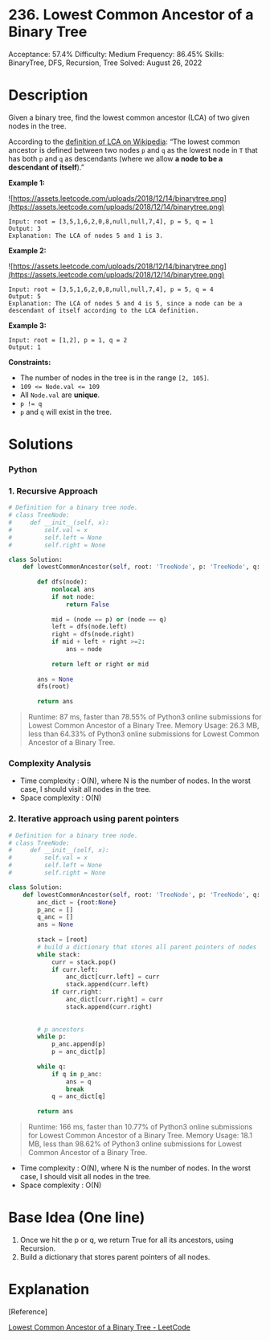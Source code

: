# 236. Lowest Common Ancestor of a Binary Tree

Acceptance: 57.4%
Difficulty: Medium
Frequency: 86.45%
Skills: BinaryTree, DFS, Recursion, Tree
Solved: August 26, 2022

# Description

Given a binary tree, find the lowest common ancestor (LCA) of two given nodes in the tree.

According to the [definition of LCA on Wikipedia](https://en.wikipedia.org/wiki/Lowest_common_ancestor): “The lowest common ancestor is defined between two nodes `p` and `q` as the lowest node in `T` that has both `p` and `q` as descendants (where we allow **a node to be a descendant of itself**).”

**Example 1:**

![https://assets.leetcode.com/uploads/2018/12/14/binarytree.png](https://assets.leetcode.com/uploads/2018/12/14/binarytree.png)

```
Input: root = [3,5,1,6,2,0,8,null,null,7,4], p = 5, q = 1
Output: 3
Explanation: The LCA of nodes 5 and 1 is 3.

```

**Example 2:**

![https://assets.leetcode.com/uploads/2018/12/14/binarytree.png](https://assets.leetcode.com/uploads/2018/12/14/binarytree.png)

```
Input: root = [3,5,1,6,2,0,8,null,null,7,4], p = 5, q = 4
Output: 5
Explanation: The LCA of nodes 5 and 4 is 5, since a node can be a descendant of itself according to the LCA definition.

```

**Example 3:**

```
Input: root = [1,2], p = 1, q = 2
Output: 1

```

**Constraints:**

- The number of nodes in the tree is in the range `[2, 105]`.
- `109 <= Node.val <= 109`
- All `Node.val` are **unique**.
- `p != q`
- `p` and `q` will exist in the tree.

# Solutions

### Python

### 1. Recursive Approach

```python
# Definition for a binary tree node.
# class TreeNode:
#     def __init__(self, x):
#         self.val = x
#         self.left = None
#         self.right = None

class Solution:
    def lowestCommonAncestor(self, root: 'TreeNode', p: 'TreeNode', q: 'TreeNode') -> 'TreeNode':
        
        def dfs(node):
            nonlocal ans
            if not node:
                return False
            
            mid = (node == p) or (node == q)
            left = dfs(node.left)
            right = dfs(node.right)
            if mid + left + right >=2:
                ans = node
            
            return left or right or mid
        
        ans = None
        dfs(root)
        
        return ans
```

> Runtime: 87 ms, faster than 78.55% of Python3 online submissions for Lowest Common Ancestor of a Binary Tree.
Memory Usage: 26.3 MB, less than 64.33% of Python3 online submissions for Lowest Common Ancestor of a Binary Tree.
> 

### Complexity Analysis

- Time complexity : O(N), where N is the number of nodes. In the worst case, I should visit all nodes in the tree.
- Space complexity : O(N)

### 2. Iterative approach using parent pointers

```python
# Definition for a binary tree node.
# class TreeNode:
#     def __init__(self, x):
#         self.val = x
#         self.left = None
#         self.right = None

class Solution:
    def lowestCommonAncestor(self, root: 'TreeNode', p: 'TreeNode', q: 'TreeNode') -> 'TreeNode':
        anc_dict = {root:None}
        p_anc = []
        q_anc = []
        ans = None
        
        stack = [root]
        # build a dictionary that stores all parent pointers of nodes
        while stack:
            curr = stack.pop()
            if curr.left:
                anc_dict[curr.left] = curr
                stack.append(curr.left)
            if curr.right:
                anc_dict[curr.right] = curr
                stack.append(curr.right)
        
        
        # p ancestors
        while p:
            p_anc.append(p)
            p = anc_dict[p]
        
        while q:
            if q in p_anc:
                ans = q
                break
            q = anc_dict[q]
            
        return ans
```

> Runtime: 166 ms, faster than 10.77% of Python3 online submissions for Lowest Common Ancestor of a Binary Tree.
Memory Usage: 18.1 MB, less than 98.62% of Python3 online submissions for Lowest Common Ancestor of a Binary Tree.
> 
- Time complexity : O(N), where N is the number of nodes. In the worst case, I should visit all nodes in the tree.
- Space complexity : O(N)

# Base Idea (One line)

1. Once we hit the p or q, we return True for all its ancestors, using Recursion.
2. Build a dictionary that stores parent pointers of all nodes.

# Explanation

[Reference]

[Lowest Common Ancestor of a Binary Tree - LeetCode](https://leetcode.com/problems/lowest-common-ancestor-of-a-binary-tree/solution/)